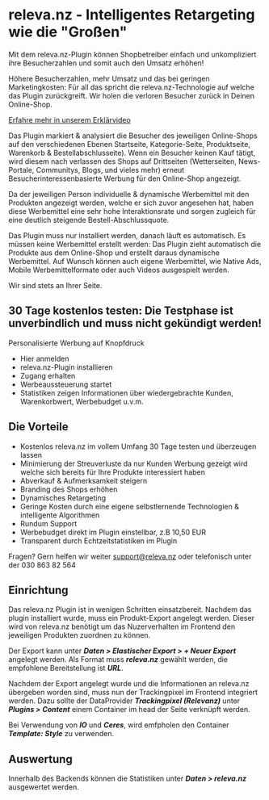 # releva.nz - Intelligentes Retargeting wie die "Großen"

Mit dem releva.nz-Plugin können Shopbetreiber einfach und unkompliziert ihre Besucherzahlen und somit auch den Umsatz erhöhen!

Höhere Besucherzahlen, mehr Umsatz und das bei geringen Marketingkosten: Für all das spricht die releva.nz-Technologie auf welche das Plugin zurückgreift. Wir holen die verloren Besucher zurück in Deinen Online-Shop.

[Erfahre mehr in unserem Erklärvideo](https://releva.nz/erklaervideo)

Das Plugin markiert & analysiert die Besucher des jeweiligen Online-Shops auf den verschiedenen Ebenen Startseite, Kategorie-Seite, Produktseite, Warenkorb & Bestellabschlusseite). Wenn ein Besucher keinen Kauf tätigt, wird diesem nach verlassen des Shops auf Drittseiten (Wetterseiten, News-Portale, Communitys, Blogs, und vieles mehr) erneut Besucherinteressenbasierte Werbung für den Online-Shop angezeigt.

Da der jeweiligen Person individuelle & dynamische Werbemittel mit den Produkten angezeigt werden, welche er sich zuvor angesehen hat, haben diese Werbemittel eine sehr hohe Interaktionsrate und sorgen zugleich für eine deutlich steigende Bestell-Abschlussquote.

Das Plugin muss nur installiert werden, danach läuft es automatisch. Es müssen keine Werbemittel erstellt werden: Das Plugin zieht automatisch die Produkte aus dem Online-Shop und erstellt daraus dynamische Werbemittel. Auf Wunsch können auch eigene Werbemittel, wie Native Ads, Mobile Werbemittelformate oder auch Videos ausgespielt werden.

Wir sind stets an Ihrer Seite.

## 30 Tage kostenlos testen: Die Testphase ist unverbindlich und muss nicht gekündigt werden!

Personalisierte Werbung auf Knopfdruck

- Hier anmelden
- releva.nz-Plugin installieren
- Zugang erhalten
- Werbeaussteuerung startet
- Statistiken zeigen Informationen über wiedergebrachte Kunden, Warenkorbwert, Werbebudget u.v.m.

## Die Vorteile

- Kostenlos releva.nz im vollem Umfang 30 Tage testen und überzeugen lassen
- Minimierung der Streuverluste da nur Kunden Werbung gezeigt wird welche sich bereits für Ihre Produkte interessiert haben
- Abverkauf & Aufmerksamkeit steigern
- Branding des Shops erhöhen
- Dynamisches Retargeting
- Geringe Kosten durch eine eigene selbstlernende Technologien & intelligente Algorithmen
- Rundum Support
- Werbebudget direkt im Plugin einstellbar, z.B 10,50 EUR
- Transparent durch Echtzeitstatistiken im Plugin

Fragen? Gern helfen wir weiter support@releva.nz oder telefonisch unter der 030 863 82 564

## Einrichtung
Das releva.nz Plugin ist in wenigen Schritten einsatzbereit. Nachdem das plugin installiert wurde, muss ein Produkt-Export angelegt werden. Dieser wird von releva.nz benötigt um das Nuzerverhalten im Frontend den jeweiligen Produkten zuordnen zu können.

Der Export kann unter ***Daten > Elastischer Export > + Neuer Export*** angelegt werden. Als Format muss ***releva.nz*** gewählt werden, die empfohlene Bereitstellung ist ***URL***.

Nachdem der Export angelegt wurde und die Informationen an releva.nz übergeben worden sind, muss nun der Trackingpixel im Frontend integriert werden.
Dazu sollte der DataProvider ***Trackingpixel (Relevanz)*** unter ***Plugins > Content*** einem Container im head der Seite verknüpft werden.

Bei Verwendung von ***IO*** und ***Ceres***, wird emfpholen den Container ***Template: Style***  zu verwenden.

## Auswertung
Innerhalb des Backends können die Statistiken unter ***Daten > releva.nz*** ausgewertet werden.
